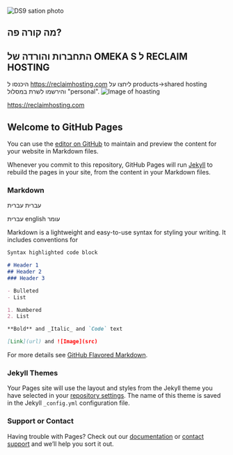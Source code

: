 
![DS9 sation photo](https://github.com/omerdv/Hebrew-guide---Omeka-S/blob/master/resources/shir/hosting-1-05.jpg "DS9")

## מה קורה פה?

## התחברות והורדה של OMEKA S ל RECLAIM HOSTING
היכנסו ל https://reclaimhosting.com ליחצו על products->shared hosting  והירשמו לשרת במסלול "personal".
![Image of hoasting](https://github.com/omerdv/Hebrew-guide---Omeka-S/blob/master/resources/shir/hosting-1-05.jpg)

https://reclaimhosting.com 

## Welcome to GitHub Pages

You can use the [editor on GitHub](https://github.com/omerdv/Hebrew-guide---Omeka-S/edit/master/index.md) to maintain and preview the content for your website in Markdown files.

Whenever you commit to this repository, GitHub Pages will run [Jekyll](https://jekyllrb.com/) to rebuild the pages in your site, from the content in your Markdown files.

### Markdown

עברית עברית

עברית english עומר

Markdown is a lightweight and easy-to-use syntax for styling your writing. It includes conventions for

```markdown
Syntax highlighted code block

# Header 1
## Header 2
### Header 3

- Bulleted
- List

1. Numbered
2. List

**Bold** and _Italic_ and `Code` text

[Link](url) and ![Image](src)
```


For more details see [GitHub Flavored Markdown](https://guides.github.com/features/mastering-markdown/).

### Jekyll Themes

Your Pages site will use the layout and styles from the Jekyll theme you have selected in your [repository settings](https://github.com/omerdv/Hebrew-guide---Omeka-S/settings). The name of this theme is saved in the Jekyll `_config.yml` configuration file.

### Support or Contact

Having trouble with Pages? Check out our [documentation](https://help.github.com/categories/github-pages-basics/) or [contact support](https://github.com/contact) and we’ll help you sort it out.

